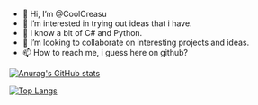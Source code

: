 - 👋 Hi, I’m @CoolCreasu
- 👀 I’m interested in trying out ideas that i have.
- 🌱 I know a bit of C# and Python.
- 💞️ I’m looking to collaborate on interesting projects and ideas.
- 📫 How to reach me, i guess here on github?

[![Anurag's GitHub stats](https://github-readme-stats.vercel.app/api?username=CoolCreasu&show_icons=true&theme=dark)](https://github.com/anuraghazra/github-readme-stats)

[![Top Langs](https://github-readme-stats.vercel.app/api/top-langs/?username=CoolCreasu&layout=compact&theme=dark)](https://github.com/anuraghazra/github-readme-stats)

<!---
CoolCreasu/CoolCreasu is a ✨ special ✨ repository because its `README.md` (this file) appears on your GitHub profile.
You can click the Preview link to take a look at your changes.
--->
